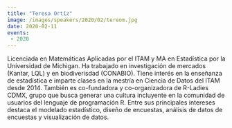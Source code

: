 ```yaml
---
title: "Teresa Ortíz"
image: /images/speakers/2020/02/tereom.jpg
date: 2020-02-11
events:
 - 2020
---
```


Licenciada en Matemáticas Aplicadas por el ITAM y MA en Estadística por la Universidad de Michigan. Ha trabajado en investigación de mercados (Kantar, LQL) y en biodiverisdad (CONABIO). Tiene interés en la enseñanza de estadística e imparte clases en la mestría en Ciencia de Datos del ITAM desde 2014. También es co-fundadora y co-organizadora de R-Ladies CDMX, grupo que busca generar una cultura incluyente en la comunidad de usuarios del lenguaje de programación R. Entre sus principales intereses destaca el modelado estadístico, diseño de encuestas, análisis de datos de encuestas y visualización de datos.